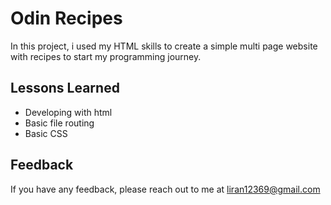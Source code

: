 # Odin Recipes 

In this project, i used my HTML skills to create a simple
multi page website with recipes to start my programming journey.

## Lessons Learned

- Developing with html
- Basic file routing
- Basic CSS 

## Feedback

If you have any feedback, please reach out to me at liran12369@gmail.com
